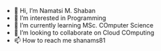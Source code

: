 - 👋 Hi, I’m Namatsi M. Shaban
- 👀 I’m interested in Programming
- 🌱 I’m currently learning MSc. COmputer Science
- 💞️ I’m looking to collaborate on Cloud COmputing
- 📫 How to reach me shanams81

<!---
Shanams81/Shanams81 is a ✨ special ✨ repository because its `README.md` (this file) appears on your GitHub profile.
You can click the Preview link to take a look at your changes.
--->
